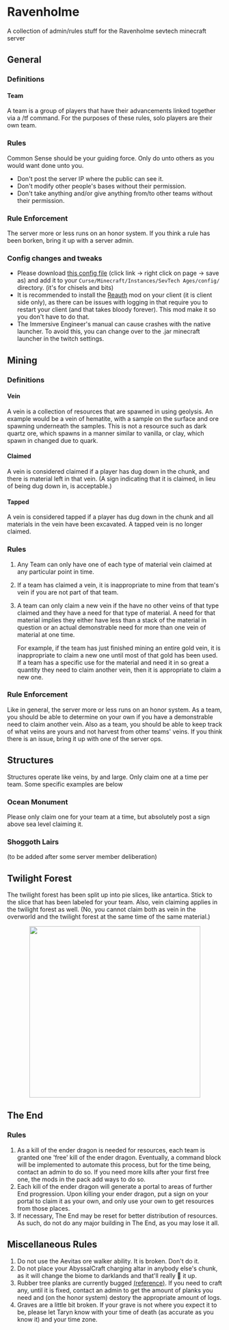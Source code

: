 # Ravenholme
A collection of admin/rules stuff for the Ravenholme sevtech minecraft server

## General
### Definitions
#### Team
A team is a group of players that have their advancements linked together via a /tf command. For the purposes of these rules, solo players are their own team.
### Rules
Common Sense should be your guiding force. Only do unto others as you would want done unto you.
- Don't post the server IP where the public can see it. 
- Don't modify other people's bases without their permission.
- Don't take anything and/or give anything from/to other teams without their permission.
### Rule Enforcement
The server more or less runs on an honor system. If you think a rule has been borken, bring it up with a server admin.
### Config changes and tweaks
- Please download [this config file](https://raw.githubusercontent.com/ptaylor2018/Ravenholme/master/chiselsandbits.cfg) (click link -> right click on page -> save as) and add it to your `Curse/Minecraft/Instances/SevTech Ages/config/` directory. (it's for chisels and bits)
- It is recommended to install the [Reauth](https://minecraft.curseforge.com/projects/reauth) mod on your client (it is client side only), as there can be issues with logging in that require you to restart your client (and that takes bloody forever). This mod make it so you don't have to do that.
- The Immersive Engineer's manual can cause crashes with the native launcher. To avoid this, you can change over to the .jar minecraft launcher in the twitch settings.

## Mining
### Definitions
#### Vein
A vein is a collection of resources that are spawned in using geolysis. An example would be a vein of hematite, with a sample on the surface and ore spawning underneath the samples. This is not a resource such as dark quartz ore, which spawns in a manner similar to vanilla, or clay, which spawn in changed due to quark.

#### Claimed
A vein is considered claimed if a player has dug down in the chunk, and there is material left in that vein. (A sign indicating that it is claimed, in lieu of being dug down in, is acceptable.)

#### Tapped
A vein is considered tapped if a player has dug down in the chunk and all materials in the vein have been excavated. A tapped vein is no longer claimed.

### Rules
1. Any Team can only have one of each type of material vein claimed at any particular point in time.
2. If a team has claimed a vein, it is inappropriate to mine from that team's vein if you are not part of that team.
3. A team can only claim a new vein if the have no other veins of that type claimed and they have a need for that type of material. A need for that material implies they either have less than a stack of the material in question or an actual demonstrable need for more than one vein of material at one time. 
   
   For example, if the team has just finished mining an entire gold vein, it is inappropriate to claim a new one until most of that gold has been used. If a team has a specific use for the material and need it in so great a quantity they need to claim another vein, then it is appropriate to claim a new one.

### Rule Enforcement
Like in general, the server more or less runs on an honor system. 
As a team, you should be able to determine on your own if you have a demonstrable need to claim another vein.
Also as a team, you should be able to keep track of what veins are yours and not harvest from other teams' veins. 
If you think there is an issue, bring it up with one of the server ops.

## Structures
Structures operate like veins, by and large. Only claim one at a time per team.  Some specific examples are below
### Ocean Monument
Please only claim one for your team at a time, but absolutely post a sign above sea level claiming it.
### Shoggoth Lairs
(to be added after some server member deliberation)

## Twilight Forest
The twilight forest has been split up into pie slices, like antartica. Stick to the slice that has been labeled for your team. Also, vein claiming applies in the twilight forest as well. (No, you cannot claim both as vein in the overworld and the twilight forest at the same time of the same material.)
<p align="center">
  <img src="/twilight-forest-map.png" height="400"/>
</p>

## The End
### Rules
1. As a kill of the ender dragon is needed for resources, each team is granted one 'free' kill of the ender dragon. Eventually, a command block will be implemented to automate this process, but for the time being, contact an admin to do so. If you need more kills after your first free one, the mods in the pack add ways to do so.
2. Each kill of the ender dragon will generate a portal to areas of further End progression. Upon killing your ender dragon, put a sign on your portal to claim it as your own, and only use your own to get resources from those places.
3. If necessary, The End may be reset for better distribution of resources. As such, do not do any major building in The End, as you may lose it all.

## Miscellaneous Rules
1. Do not use the Aevitas ore walker ability. It is broken. Don't do it.
2. Do not place your AbyssalCraft charging altar in anybody else's chunk, as it will change the biome to darklands and that'll really :duck: it up.
3. Rubber tree planks are currently bugged [(reference)](https://github.com/Darkosto/SevTech-Ages/issues/1421). If you need to craft any, until it is fixed, contact an admin to get the amount of planks you need and (on the honor system) destory the appropriate amount of logs.
4. Graves are a little bit broken. If your grave is not where you expect it to be, please let Taryn know with your time of death (as accurate as you know it) and your time zone. 

